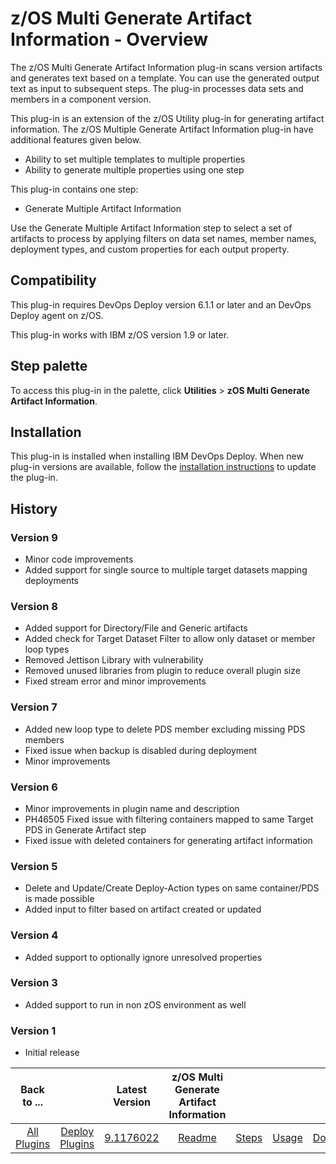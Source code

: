 # z/OS Multi Generate Artifact Information - Overview



The z/OS Multi Generate Artifact Information plug-in scans version artifacts and generates text based on a template. You can use the generated output text as input to subsequent steps. The plug-in processes data sets and members in a component version.

This plug-in is an extension of the z/OS Utility plug-in for generating artifact information. The z/OS Multiple Generate Artifact Information plug-in have additional features given below.

* Ability to set multiple templates to multiple properties
* Ability to generate multiple properties using one step

This plug-in contains one step:

* Generate Multiple Artifact Information

Use the Generate Multiple Artifact Information step to select a set of artifacts to process by applying filters on data set names, member names, deployment types, and custom properties for each output property.

## Compatibility

This plug-in requires DevOps Deploy version 6.1.1 or later and an DevOps Deploy agent on z/OS.

This plug-in works with IBM z/OS version 1.9 or later.

## Step palette

To access this plug-in in the palette, click **Utilities** > **zOS Multi Generate Artifact Information**.

## Installation

This plug-in is installed when installing IBM DevOps Deploy. When new plug-in versions are available, follow the [installation instructions](https://community.ibm.com/community/user/wasdevops/blogs/laurel-dickson-bull1/2022/06/13/install-plugins "Installing plug-ins in DevOps Deploy") to update the plug-in.

## History

### Version 9

* Minor code improvements
* Added support for single source to multiple target datasets mapping deployments

### Version 8

* Added support for Directory/File and Generic artifacts
* Added check for Target Dataset Filter to allow only dataset or member loop types
* Removed Jettison Library with vulnerability
* Removed unused libraries from plugin to reduce overall plugin size
* Fixed stream error and minor improvements

### Version 7

* Added new loop type to delete PDS member excluding missing PDS members
* Fixed issue when backup is disabled during deployment
* Minor improvements

### Version 6

* Minor improvements in plugin name and description
* PH46505 Fixed issue with filtering containers mapped to same Target PDS in Generate Artifact step
* Fixed issue with deleted containers for generating artifact information

### Version 5

* Delete and Update/Create Deploy-Action types on same container/PDS is made possible
* Added input to filter based on artifact created or updated

### Version 4

* Added support to optionally ignore unresolved properties

### Version 3

* Added support to run in non zOS environment as well

### Version 1

* Initial release


|          Back to ...          |                                |                                                                                 Latest Version                                                                                  | z/OS Multi Generate Artifact Information |                   |                   |                           |
|:-----------------------------:|:------------------------------:|:-------------------------------------------------------------------------------------------------------------------------------------------------------------------------------:|:----------------------------------------:|:-----------------:|:-----------------:|:-------------------------:|
| [All Plugins](../../index.md) | [Deploy Plugins](../README.md) | [9.1176022](https://raw.githubusercontent.com/UrbanCode/IBM-UCD-PLUGINS/main/files/zos-multi-generate-artifact-info/ucd-plugins-zos-multi-generate-artifact-info-9.1176022.zip) |           [Readme](README.md)            | [Steps](steps.md) | [Usage](usage.md) | [Downloads](downloads.md) |
